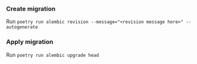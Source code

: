 ### Create migration

Run `poetry run alembic revision --message="<revision message here>" --autogenerate`

### Apply migration
Run `poetry run alembic upgrade head`
